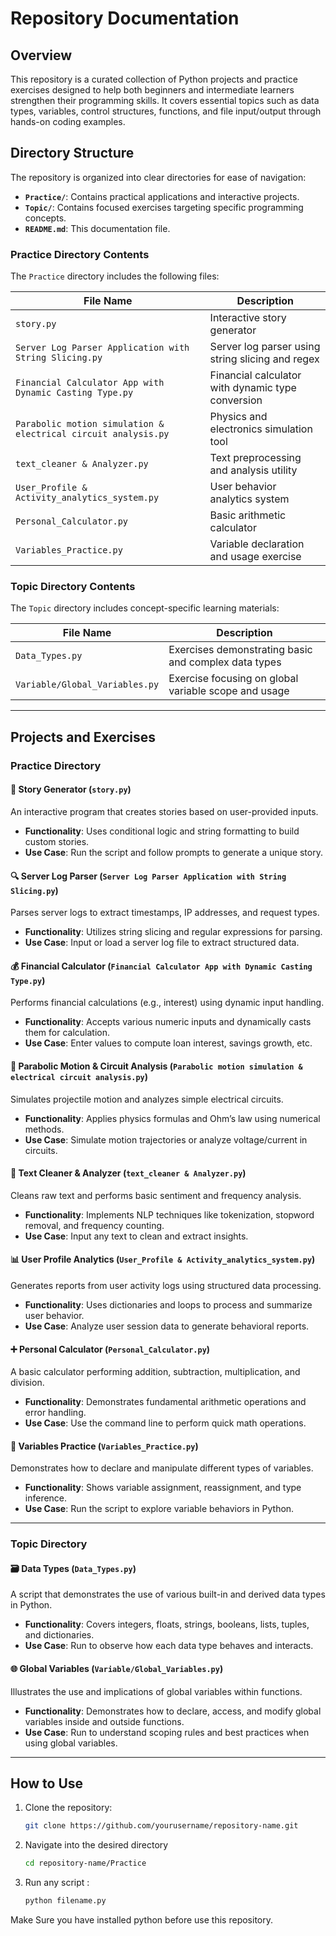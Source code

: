 # Repository Documentation

## Overview
This repository is a curated collection of Python projects and practice exercises designed to help both beginners and intermediate learners strengthen their programming skills. It covers essential topics such as data types, variables, control structures, functions, and file input/output through hands-on coding examples.

## Directory Structure
The repository is organized into clear directories for ease of navigation:

- **`Practice/`**: Contains practical applications and interactive projects.
- **`Topic/`**: Contains focused exercises targeting specific programming concepts.
- **`README.md`**: This documentation file.

### Practice Directory Contents
The `Practice` directory includes the following files:

| File Name | Description |
|----------|-------------|
| `story.py` | Interactive story generator |
| `Server Log Parser Application with String Slicing.py` | Server log parser using string slicing and regex |
| `Financial Calculator App with Dynamic Casting Type.py` | Financial calculator with dynamic type conversion |
| `Parabolic motion simulation & electrical circuit analysis.py` | Physics and electronics simulation tool |
| `text_cleaner & Analyzer.py` | Text preprocessing and analysis utility |
| `User_Profile & Activity_analytics_system.py` | User behavior analytics system |
| `Personal_Calculator.py` | Basic arithmetic calculator |
| `Variables_Practice.py` | Variable declaration and usage exercise |

### Topic Directory Contents
The `Topic` directory includes concept-specific learning materials:

| File Name | Description |
|----------|-------------|
| `Data_Types.py` | Exercises demonstrating basic and complex data types |
| `Variable/Global_Variables.py` | Exercise focusing on global variable scope and usage |

---

## Projects and Exercises

### Practice Directory

#### 📖 Story Generator (`story.py`)
An interactive program that creates stories based on user-provided inputs.

- **Functionality**: Uses conditional logic and string formatting to build custom stories.
- **Use Case**: Run the script and follow prompts to generate a unique story.

#### 🔍 Server Log Parser (`Server Log Parser Application with String Slicing.py`)
Parses server logs to extract timestamps, IP addresses, and request types.

- **Functionality**: Utilizes string slicing and regular expressions for parsing.
- **Use Case**: Input or load a server log file to extract structured data.

#### 💰 Financial Calculator (`Financial Calculator App with Dynamic Casting Type.py`)
Performs financial calculations (e.g., interest) using dynamic input handling.

- **Functionality**: Accepts various numeric inputs and dynamically casts them for calculation.
- **Use Case**: Enter values to compute loan interest, savings growth, etc.

#### 🚀 Parabolic Motion & Circuit Analysis (`Parabolic motion simulation & electrical circuit analysis.py`)
Simulates projectile motion and analyzes simple electrical circuits.

- **Functionality**: Applies physics formulas and Ohm’s law using numerical methods.
- **Use Case**: Simulate motion trajectories or analyze voltage/current in circuits.

#### 🧹 Text Cleaner & Analyzer (`text_cleaner & Analyzer.py`)
Cleans raw text and performs basic sentiment and frequency analysis.

- **Functionality**: Implements NLP techniques like tokenization, stopword removal, and frequency counting.
- **Use Case**: Input any text to clean and extract insights.

#### 📊 User Profile Analytics (`User_Profile & Activity_analytics_system.py`)
Generates reports from user activity logs using structured data processing.

- **Functionality**: Uses dictionaries and loops to process and summarize user behavior.
- **Use Case**: Analyze user session data to generate behavioral reports.

#### ➕ Personal Calculator (`Personal_Calculator.py`)
A basic calculator performing addition, subtraction, multiplication, and division.

- **Functionality**: Demonstrates fundamental arithmetic operations and error handling.
- **Use Case**: Use the command line to perform quick math operations.

#### 🧠 Variables Practice (`Variables_Practice.py`)
Demonstrates how to declare and manipulate different types of variables.

- **Functionality**: Shows variable assignment, reassignment, and type inference.
- **Use Case**: Run the script to explore variable behaviors in Python.

---

### Topic Directory

#### 🗃️ Data Types (`Data_Types.py`)
A script that demonstrates the use of various built-in and derived data types in Python.

- **Functionality**: Covers integers, floats, strings, booleans, lists, tuples, and dictionaries.
- **Use Case**: Run to observe how each data type behaves and interacts.

#### 🌐 Global Variables (`Variable/Global_Variables.py`)
Illustrates the use and implications of global variables within functions.

- **Functionality**: Demonstrates how to declare, access, and modify global variables inside and outside functions.
- **Use Case**: Run to understand scoping rules and best practices when using global variables.

---

## How to Use
1. Clone the repository:
   ```bash
   git clone https://github.com/yourusername/repository-name.git 
2. Navigate into the desired directory
    ```bash
    cd repository-name/Practice
3. Run any script :
    ```bash
    python filename.py

Make Sure you have installed python before use this repository.